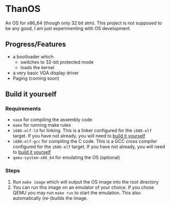 # ThanOS
An OS for x86_64 (though only 32 bit atm). This project is not supposed to be any good, I am just experimenting with OS development.

## Progress/Features
 - a bootloader which 
     - switches to 32-bit protected mode 
	 - loads the kernel
 - a very basic VGA display driver
 - Paging (coming soon)

## Build it yourself

### Requirements
 - `nasm` for compiling the assembly code
 - `make` for running make rules
 - `i686-elf-ld` for linking. This is a linker configured for the `i686-elf` target. If you have not already, you will need to [build it yourself](https://wiki.osdev.org/GCC_Cross-Compiler)
 - `i686-elf-gcc` for compiling the C code. This is a GCC cross compiler configured for the `i686-elf` target. If you have not already, you will need to [build it yourself](https://wiki.osdev.org/GCC_Cross-Compiler)
 - `qemu-system-x86_64` for emulating the OS (optional)

### Steps
 1. Run `make image` which will output the OS image into the root directory
 2. You can run this image on an emulator of your choice. If you chose QEMU you may run `make run` to start the emulation. This also automatically (re-)builds the image.


